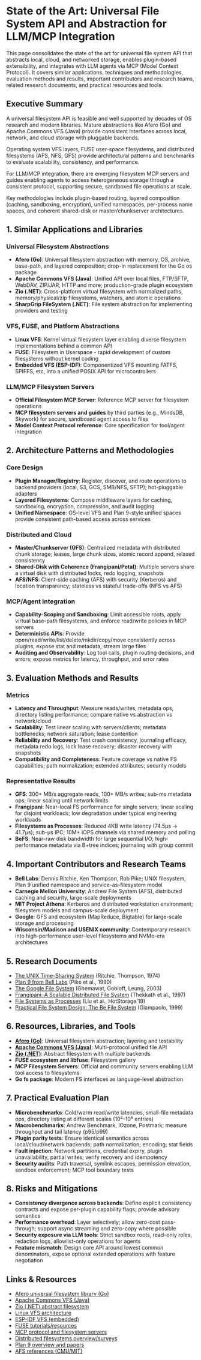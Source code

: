 # State of the Art: Universal File System API and Abstraction for LLM/MCP Integration

This page consolidates the state of the art for universal file system API that abstracts local, cloud, and networked storage, enables plugin-based extensibility, and integrates with LLM agents via MCP (Model Context Protocol). It covers similar applications, techniques and methodologies, evaluation methods and results, important contributors and research teams, related research documents, and practical resources and tools.

## Executive Summary

A universal filesystem API is feasible and well supported by decades of OS research and modern libraries. Mature abstractions like Afero (Go) and Apache Commons VFS (Java) provide consistent interfaces across local, network, and cloud storage with pluggable backends.

Operating system VFS layers, FUSE user-space filesystems, and distributed filesystems (AFS, NFS, GFS) provide architectural patterns and benchmarks to evaluate scalability, consistency, and performance.

For LLM/MCP integration, there are emerging filesystem MCP servers and guides enabling agents to access heterogeneous storage through a consistent protocol, supporting secure, sandboxed file operations at scale.

Key methodologies include plugin-based routing, layered composition (caching, sandboxing, encryption), unified namespaces, per-process name spaces, and coherent shared-disk or master/chunkserver architectures.

## 1. Similar Applications and Libraries

### Universal Filesystem Abstractions

- **Afero (Go)**: Universal filesystem abstraction with memory, OS, archive, base-path, and layered composition; drop-in replacement for the Go os package
- **Apache Commons VFS (Java)**: Unified API over local files, FTP/SFTP, WebDAV, ZIP/JAR, HTTP and more; production-grade plugin ecosystem
- **Zio (.NET)**: Cross-platform virtual filesystem with normalized paths, memory/physical/zip filesystems, watchers, and atomic operations
- **SharpGrip FileSystem (.NET)**: File system abstraction for implementing providers and testing

### VFS, FUSE, and Platform Abstractions

- **Linux VFS**: Kernel virtual filesystem layer enabling diverse filesystem implementations behind a common API
- **FUSE**: Filesystem in Userspace - rapid development of custom filesystems without kernel coding
- **Embedded VFS (ESP-IDF)**: Componentized VFS mounting FATFS, SPIFFS, etc, into a unified POSIX API for microcontrollers

### LLM/MCP Filesystem Servers

- **Official Filesystem MCP Server**: Reference MCP server for filesystem operations
- **MCP filesystem servers and guides** by third parties (e.g., MindsDB, Skywork) for secure, sandboxed agent access to files
- **Model Context Protocol reference**: Core specification for tool/agent integration

## 2. Architecture Patterns and Methodologies

### Core Design

- **Plugin Manager/Registry**: Register, discover, and route operations to backend providers (local, S3, GCS, SMB/NFS, SFTP); hot-pluggable adapters
- **Layered Filesystems**: Compose middleware layers for caching, sandboxing, encryption, compression, and audit logging
- **Unified Namespace**: OS-level VFS and Plan 9-style unified spaces provide consistent path-based access across services

### Distributed and Cloud

- **Master/Chunkserver (GFS)**: Centralized metadata with distributed chunk storage; leases, large chunk sizes, atomic record append, relaxed consistency
- **Shared-Disk with Coherence (Frangipani/Petal)**: Multiple servers share a virtual disk with distributed locks, redo logging, snapshots
- **AFS/NFS**: Client-side caching (AFS) with security (Kerberos) and location transparency; stateless vs stateful trade-offs (NFS vs AFS)

### MCP/Agent Integration

- **Capability-Scoping and Sandboxing**: Limit accessible roots, apply virtual base-path filesystems, and enforce read/write policies in MCP servers
- **Deterministic APIs**: Provide open/read/write/list/delete/mkdir/copy/move consistently across plugins, expose stat and metadata, stream large files
- **Auditing and Observability**: Log tool calls, plugin routing decisions, and errors; expose metrics for latency, throughput, and error rates

## 3. Evaluation Methods and Results

### Metrics

- **Latency and Throughput**: Measure reads/writes, metadata ops, directory listing performance; compare native vs abstraction vs network/cloud
- **Scalability**: Test linear scaling with servers/clients; metadata bottlenecks; network saturation; lease contention
- **Reliability and Recovery**: Test crash consistency, journaling efficacy, metadata redo logs, lock lease recovery; disaster recovery with snapshots
- **Compatibility and Completeness**: Feature coverage vs native FS capabilities; path normalization; extended attributes; security models

### Representative Results

- **GFS**: 300+ MB/s aggregate reads, 100+ MB/s writes; sub-ms metadata ops; linear scaling until network limits
- **Frangipani**: Near-local FS performance for single servers; linear scaling for disjoint workloads; low degradation under typical engineering workloads
- **Filesystems as Processes**: Reduced 4KB write latency (74.5μs → 41.7μs); sub-μs IPC; 10M+ IOPS channels via shared memory and polling
- **BeFS**: Near-raw disk bandwidth for large sequential I/O; high-performance metadata via B+tree indices; journaling with group commit

## 4. Important Contributors and Research Teams

- **Bell Labs**: Dennis Ritchie, Ken Thompson, Rob Pike; UNIX filesystem, Plan 9 unified namespace and service-as-filesystem model
- **Carnegie Mellon University**: Andrew File System (AFS), distributed caching and security, large-scale deployments
- **MIT Project Athena**: Kerberos and distributed workstation environment; filesystem models and campus-scale deployment
- **Google**: GFS and ecosystem (MapReduce, Bigtable) for large-scale storage and processing
- **Wisconsin/Madison and USENIX community**: Contemporary research into high-performance user-level filesystems and NVMe-era architectures

## 5. Research Documents

- [The UNIX Time-Sharing System](https://dsf.berkeley.edu/cs262/unix.pdf) (Ritchie, Thompson, 1974)
- [Plan 9 from Bell Labs](https://users.soe.ucsc.edu/~sbrandt/221/Papers/Dist/pike-ukuug90.pdf) (Pike et al., 1990)
- [The Google File System](https://research.google.com/archive/gfs-sosp2003.pdf) (Ghemawat, Gobioff, Leung, 2003)
- [Frangipani: A Scalable Distributed File System](https://pdos.csail.mit.edu/6.824/papers/thekkath-frangipani.pdf) (Thekkath et al., 1997)
- [File Systems as Processes](https://www.usenix.org/system/files/hotstorage19-paper-liu_0.pdf) (Liu et al., HotStorage'19)
- [Practical File System Design: The Be File System](http://nobius.org/~dbg/practical-file-system-design.pdf) (Giampaolo, 1999)

## 6. Resources, Libraries, and Tools

- **[Afero (Go)](https://github.com/spf13/afero)**: Universal filesystem abstraction; layering and testability
- **[Apache Commons VFS (Java)](https://commons.apache.org/proper/commons-vfs/)**: Multi-protocol unified file API
- **[Zio (.NET)](https://github.com/xoofx/zio)**: Abstract filesystem with multiple backends
- **FUSE ecosystem and libfuse**: Filesystem gallery
- **MCP Filesystem Servers**: Official and community servers enabling LLM tool access to filesystems
- **Go fs package**: Modern FS interfaces as language-level abstraction

## 7. Practical Evaluation Plan

- **Microbenchmarks**: Cold/warm read/write latencies, small-file metadata ops, directory listing at different scales (10²–10⁶ entries)
- **Macrobenchmarks**: Andrew Benchmark, IOzone, Postmark; measure throughput and tail latency (p95/p99)
- **Plugin parity tests**: Ensure identical semantics across local/cloud/network backends; path normalization; encoding; stat fields
- **Fault injection**: Network partitions, credential expiry, plugin unavailability, partial writes; verify recovery and idempotency
- **Security audits**: Path traversal, symlink escapes, permission elevation, sandbox enforcement; MCP tool boundary tests

## 8. Risks and Mitigations

- **Consistency divergence across backends**: Define explicit consistency contracts and expose per-plugin capability flags; provide advisory semantics
- **Performance overhead**: Layer selectively; allow zero-cost pass-through; support async streaming and zero-copy where possible
- **Security exposure via LLM tools**: Strict sandbox roots, read-only roles, redaction logs, allowlist-only operations for agents
- **Feature mismatch**: Design core API around lowest common denominators, expose optional extended operations with feature negotiation

## Links & Resources

- [Afero universal filesystem library (Go)](https://github.com/spf13/afero)
- [Apache Commons VFS (Java)](https://commons.apache.org/proper/commons-vfs/)
- [Zio (.NET) abstract filesystem](https://github.com/xoofx/zio)
- [Linux VFS architecture](http://www.cs.columbia.edu/~krj/os/lectures/L21-LinuxVFS.pdf)
- [ESP-IDF VFS (embedded)](https://docs.espressif.com/projects/esp-idf/en/latest/esp32/api-reference/storage/vfs.html)
- [FUSE tutorials/resources](https://www.cs.hmc.edu/~geoff/classes/hmc.cs135.201109/homework/fuse/fuse_doc.html)
- [MCP protocol and filesystem servers](https://modelcontextprotocol.io/)
- [Distributed filesystems overview/surveys](https://arxiv.org/pdf/2403.15701.pdf)
- [Plan 9 overview and papers](http://clara.comm.sfu.ca/pups/Documentation/TechReports/Bell_Labs/CSTRs/158c.ps)
- [AFS references (CMU/MIT)](https://www.cs.cmu.edu/afs/cs/)